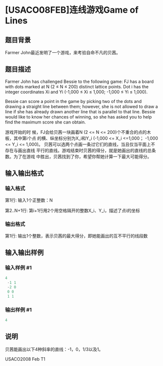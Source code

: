 # [USACO08FEB]连线游戏Game of Lines

## 题目背景

Farmer John最近发明了一个游戏，来考验自命不凡的贝茜。

## 题目描述

Farmer John has challenged Bessie to the following game: FJ has a board with dots marked at N (2 ≤ N ≤ 200) distinct lattice points. Dot i has the integer coordinates Xi and Yi (-1,000 ≤ Xi ≤ 1,000; -1,000 ≤ Yi ≤ 1,000).

Bessie can score a point in the game by picking two of the dots and drawing a straight line between them; however, she is not allowed to draw a line if she has already drawn another line that is parallel to that line. Bessie would like to know her chances of winning, so she has asked you to help find the maximum score she can obtain.

游戏开始的时 候，FJ会给贝茜一块画着N (2 <= N <= 200)个不重合的点的木板，其中第i个点 的横、纵坐标分别为X\_i和Y\_i (-1,000 <= X\_i <=1,000； -1,000 <= Y\_i <= 1,000)。 贝茜可以选两个点画一条过它们的直线，当且仅当平面上不存在与画出直线 平行的直线。游戏结束时贝茜的得分，就是她画出的直线的总条数。为了在游戏 中胜出，贝茜找到了你，希望你帮她计算一下最大可能得分。

## 输入输出格式

### 输入格式

第1行: 输入1个正整数：N

第2..N+1行: 第i+1行用2个用空格隔开的整数X\_i、Y\_i，描述了点i的坐标

### 输出格式

第1行: 输出1个整数，表示贝茜的最大得分，即她能画出的互不平行的线段数

## 输入输出样例

### 输入样例 #1

```cpp
4 
 -1 1 
 -2 0 
 0 0 
 1 1
```


### 输出样例 #1

```cpp
4 
```


## 说明

贝茜能画出以下4种斜率的直线：-1，0，1/3以及1。

USACO2008 Feb T1

